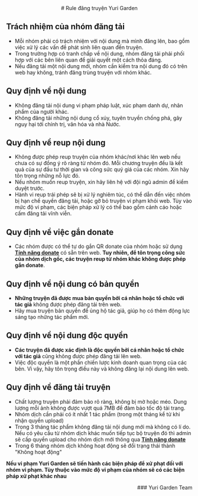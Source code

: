 <div align="center">
# Rule đăng truyện Yuri Garden
</div>

## Trách nhiệm của nhóm đăng tải

- Mỗi nhóm phải có trách nhiệm với nội dung mà mình đăng lên, bao gồm việc xử lý các vấn đề phát sinh liên quan đến truyện.
- Trong trường hợp có tranh chấp về nội dung, nhóm đăng tải phải phối hợp với các bên liên quan để giải quyết một cách thỏa đáng.
- Nếu đăng tải một nội dung mới, nhóm cần kiểm tra nội dung đó có trên web hay không, tránh đăng trùng truyện với nhóm khác.

## Quy định về nội dung

- Không đăng tải nội dung vi phạm pháp luật, xúc phạm danh dự, nhân phẩm của người khác.
- Không đăng tải những nội dung cổ xúy, tuyên truyền chống phá, gây nguy hại tới chính trị, văn hóa và nhà Nước.

## Quy định về reup nội dung

- Không được phép reup truyện của nhóm khác/nơi khác lên web nếu chưa có sự đồng ý rõ ràng từ nhóm đó. Mỗi chương truyện đều là kết quả của sự đầu tư thời gian và công sức quý giá của các nhóm. Xin hãy tôn trọng những nỗ lực đó.
- Nếu nhóm muốn reup truyện, xin hãy liên hệ với đội ngũ admin để kiểm duyệt trước.
- Hành vi reup trái phép sẽ bị xử lý nghiêm túc, có thể dẫn đến việc nhóm bị hạn chế quyền đăng tải, hoặc gỡ bỏ truyện vi phạm khỏi web. Tùy vào mức độ vi phạm, các biện pháp xử lý có thể bao gồm cảnh cáo hoặc cấm đăng tải vĩnh viễn.

## Quy định về việc gắn donate

- Các nhóm được có thể tự do gắn QR donate của nhóm hoặc sử dụng **[Tính năng donate](https://docs.yurigarden.com/docs/team/team_config)** có sẵn trên web. **Tuy nhiên, để tôn trọng công sức của nhóm dịch gốc, các truyện reup từ nhóm khác không được phép gắn donate**.

## Quy định về nội dung có bản quyền

- **Những truyện đã được mua bản quyền bởi cá nhân hoặc tổ chức với tác giả** không được phép đăng tải trên web.
- Hãy mua truyện bản quyền để ủng hộ tác giả, giúp họ có thêm động lực sáng tạo những tác phẩm mới.

## Quy định về nội dung độc quyền

- **Các truyện đã được xác định là độc quyền bởi cá nhân hoặc tổ chức với tác giả** cũng không được phép đăng tải lên web.
- Việc độc quyền là một phần chiến lược kinh doanh quan trọng của các bên. Vì vậy, hãy tôn trọng điều này và không đăng lại nội dung lên web.

## Quy định về đăng tải truyện

- Chất lượng truyện phải đảm bảo rõ ràng, không bị mờ hoặc méo. Dung lượng mỗi ảnh không được vượt quá 7MB để đảm bảo tốc độ tải trang.
- Nhóm dịch cần phải có ít nhất 1 tác phẩm (trong một tháng kể từ khi nhận quyền upload)
- Trong 3 tháng tác phẩm không đăng tải nội dung mới mà không có lí do. Nếu có yêu cầu từ nhóm dịch khác muốn tiếp tục bộ truyện đó thì admin sẽ cấp quyền upload cho nhóm dịch mới thông qua **[Tính năng donate](https://docs.yurigarden.com/docs/team/team_collab)**
- Trong 6 tháng nhóm dịch không hoạt động sẽ đổi trạng thái thành "Không hoạt động"

**Nếu vi phạm Yuri Garden sẽ tiến hành các biện pháp để xử phạt đối với nhóm vi phạm. Tùy thuộc vào mức độ vi phạm của nhóm sẽ có các biện pháp xử phạt khác nhau**

<div align="right">
### Yuri Garden Team
</div>

